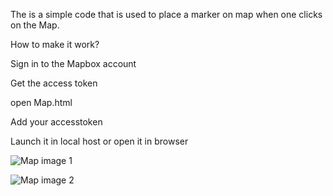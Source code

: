 The is a simple code that is used to place a marker on map when one clicks on the Map.

How to make it work?

Sign in to the Mapbox account

Get the access token

open Map.html

Add your accesstoken

Launch it in local host or open it in browser

![Map image 1](https://raw.githubusercontent.com/RishabhNaik/learnings/master/RishabhNaik/images/Marker.png)

![Map image 2](https://github.com/RishabhNaik/learnings/blob/master/RishabhNaik/images/window.png)
